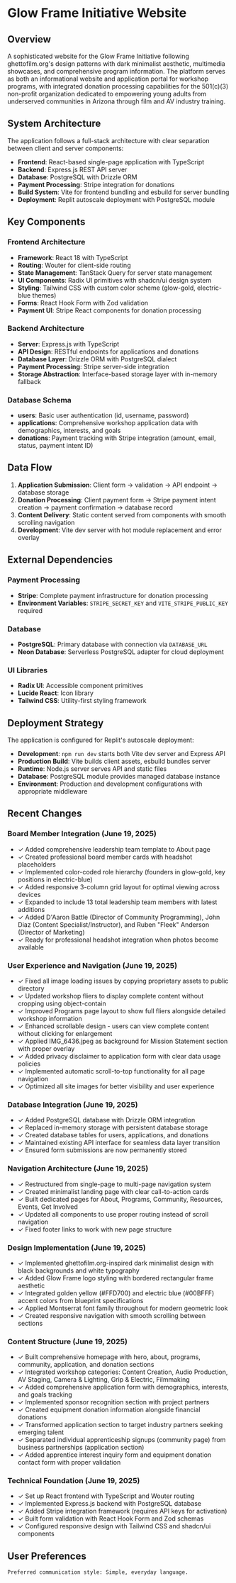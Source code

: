 # Glow Frame Initiative Website

## Overview

A sophisticated website for the Glow Frame Initiative following ghettofilm.org's design patterns with dark minimalist aesthetic, multimedia showcases, and comprehensive program information. The platform serves as both an informational website and application portal for workshop programs, with integrated donation processing capabilities for the 501(c)(3) non-profit organization dedicated to empowering young adults from underserved communities in Arizona through film and AV industry training.

## System Architecture

The application follows a full-stack architecture with clear separation between client and server components:

- **Frontend**: React-based single-page application with TypeScript
- **Backend**: Express.js REST API server
- **Database**: PostgreSQL with Drizzle ORM
- **Payment Processing**: Stripe integration for donations
- **Build System**: Vite for frontend bundling and esbuild for server bundling
- **Deployment**: Replit autoscale deployment with PostgreSQL module

## Key Components

### Frontend Architecture
- **Framework**: React 18 with TypeScript
- **Routing**: Wouter for client-side routing
- **State Management**: TanStack Query for server state management
- **UI Components**: Radix UI primitives with shadcn/ui design system
- **Styling**: Tailwind CSS with custom color scheme (glow-gold, electric-blue themes)
- **Forms**: React Hook Form with Zod validation
- **Payment UI**: Stripe React components for donation processing

### Backend Architecture
- **Server**: Express.js with TypeScript
- **API Design**: RESTful endpoints for applications and donations
- **Database Layer**: Drizzle ORM with PostgreSQL dialect
- **Payment Processing**: Stripe server-side integration
- **Storage Abstraction**: Interface-based storage layer with in-memory fallback

### Database Schema
- **users**: Basic user authentication (id, username, password)
- **applications**: Comprehensive workshop application data with demographics, interests, and goals
- **donations**: Payment tracking with Stripe integration (amount, email, status, payment intent ID)

## Data Flow

1. **Application Submission**: Client form → validation → API endpoint → database storage
2. **Donation Processing**: Client payment form → Stripe payment intent creation → payment confirmation → database record
3. **Content Delivery**: Static content served from components with smooth scrolling navigation
4. **Development**: Vite dev server with hot module replacement and error overlay

## External Dependencies

### Payment Processing
- **Stripe**: Complete payment infrastructure for donation processing
- **Environment Variables**: `STRIPE_SECRET_KEY` and `VITE_STRIPE_PUBLIC_KEY` required

### Database
- **PostgreSQL**: Primary database with connection via `DATABASE_URL`
- **Neon Database**: Serverless PostgreSQL adapter for cloud deployment

### UI Libraries
- **Radix UI**: Accessible component primitives
- **Lucide React**: Icon library
- **Tailwind CSS**: Utility-first styling framework

## Deployment Strategy

The application is configured for Replit's autoscale deployment:

- **Development**: `npm run dev` starts both Vite dev server and Express API
- **Production Build**: Vite builds client assets, esbuild bundles server
- **Runtime**: Node.js server serves API and static files
- **Database**: PostgreSQL module provides managed database instance
- **Environment**: Production and development configurations with appropriate middleware

## Recent Changes

### Board Member Integration (June 19, 2025)
- ✓ Added comprehensive leadership team template to About page
- ✓ Created professional board member cards with headshot placeholders
- ✓ Implemented color-coded role hierarchy (founders in glow-gold, key positions in electric-blue)
- ✓ Added responsive 3-column grid layout for optimal viewing across devices
- ✓ Expanded to include 13 total leadership team members with latest additions
- ✓ Added D'Aaron Battle (Director of Community Programming), John Diaz (Content Specialist/Instructor), and Ruben "Fleek" Anderson (Director of Marketing)
- ✓ Ready for professional headshot integration when photos become available

### User Experience and Navigation (June 19, 2025)
- ✓ Fixed all image loading issues by copying proprietary assets to public directory
- ✓ Updated workshop fliers to display complete content without cropping using object-contain
- ✓ Improved Programs page layout to show full fliers alongside detailed workshop information
- ✓ Enhanced scrollable design - users can view complete content without clicking for enlargement
- ✓ Applied IMG_6436.jpeg as background for Mission Statement section with proper overlay
- ✓ Added privacy disclaimer to application form with clear data usage policies
- ✓ Implemented automatic scroll-to-top functionality for all page navigation
- ✓ Optimized all site images for better visibility and user experience

### Database Integration (June 19, 2025)
- ✓ Added PostgreSQL database with Drizzle ORM integration
- ✓ Replaced in-memory storage with persistent database storage
- ✓ Created database tables for users, applications, and donations
- ✓ Maintained existing API interface for seamless data layer transition
- ✓ Ensured form submissions are now permanently stored

### Navigation Architecture (June 19, 2025)
- ✓ Restructured from single-page to multi-page navigation system
- ✓ Created minimalist landing page with clear call-to-action cards
- ✓ Built dedicated pages for About, Programs, Community, Resources, Events, Get Involved
- ✓ Updated all components to use proper routing instead of scroll navigation
- ✓ Fixed footer links to work with new page structure

### Design Implementation (June 19, 2025)
- ✓ Implemented ghettofilm.org-inspired dark minimalist design with black backgrounds and white typography
- ✓ Added Glow Frame logo styling with bordered rectangular frame aesthetic
- ✓ Integrated golden yellow (#FFD700) and electric blue (#00BFFF) accent colors from blueprint specifications
- ✓ Applied Montserrat font family throughout for modern geometric look
- ✓ Created responsive navigation with smooth scrolling between sections

### Content Structure (June 19, 2025)
- ✓ Built comprehensive homepage with hero, about, programs, community, application, and donation sections
- ✓ Integrated workshop categories: Content Creation, Audio Production, AV Staging, Camera & Lighting, Grip & Electric, Filmmaking
- ✓ Added comprehensive application form with demographics, interests, and goals tracking
- ✓ Implemented sponsor recognition section with project partners
- ✓ Created equipment donation information alongside financial donations
- ✓ Transformed application section to target industry partners seeking emerging talent
- ✓ Separated individual apprenticeship signups (community page) from business partnerships (application section)
- ✓ Added apprentice interest inquiry form and equipment donation contact form with proper validation

### Technical Foundation (June 19, 2025)
- ✓ Set up React frontend with TypeScript and Wouter routing
- ✓ Implemented Express.js backend with PostgreSQL database
- ✓ Added Stripe integration framework (requires API keys for activation)
- ✓ Built form validation with React Hook Form and Zod schemas
- ✓ Configured responsive design with Tailwind CSS and shadcn/ui components

## User Preferences

```
Preferred communication style: Simple, everyday language.
```